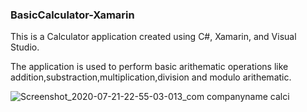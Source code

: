 ### BasicCalculator-Xamarin
This is a Calculator application created using C#, Xamarin, and Visual Studio.

The application is used to perform basic arithematic operations like addition,substraction,multiplication,division and modulo arithematic.


![Screenshot_2020-07-21-22-55-03-013_com companyname calci](https://user-images.githubusercontent.com/62882541/88821240-0aa9c880-d1e0-11ea-9177-78d301f1a36d.jpg)


